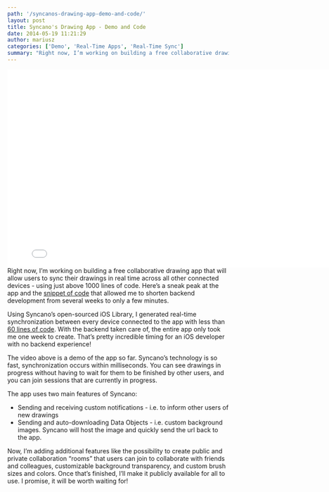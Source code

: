 ```yaml
---
path: '/syncanos-drawing-app-demo-and-code/'
layout: post
title: Syncano's Drawing App - Demo and Code
date: 2014-05-19 11:21:29
author: mariusz
categories: ['Demo', 'Real-Time Apps', 'Real-Time Sync']
summary: "Right now, I’m working on building a free collaborative drawing app that will allow users to sync their drawings in real time across all other connected devices – using just above 1000 lines of code. Here’s a sneak peak at the app and the snippet of code that allowed me to shorten backend development from several weeks to only a few minutes."
---
```

<iframe src="//player.vimeo.com/video/95049187?wmode=transparent" frameborder="0" webkitallowfullscreen="" mozallowfullscreen="" allowfullscreen="" data-aspectratio="0.562" style="width: 800px; height: 449.6px; opacity: 1; visibility: visible;"></iframe>
Right now, I’m working on building a free collaborative drawing app that will allow users to sync their drawings in real time across all other connected devices - using just above 1000 lines of code. Here’s a sneak peak at the app and the <a href="https://gist.github.com/mkucharz/b6d3161b74b000d807c8">snippet of code</a> that allowed me to shorten backend development from several weeks to only a few minutes.<!--more-->

Using Syncano’s open-sourced iOS Library, I generated real-time synchronization between every device connected to the app with less than <a href="https://gist.github.com/mkucharz/b6d3161b74b000d807c8">60 lines of code</a>. With the backend taken care of, the entire app only took me one week to create. That’s pretty incredible timing for an iOS developer with no backend experience!

The video above is a demo of the app so far. Syncano’s technology is so fast, synchronization occurs within milliseconds. You can see drawings in progress without having to wait for them to be finished by other users, and you can join sessions that are currently in progress.

The app uses two main features of Syncano:
<ul>
	<li>Sending and receiving custom notifications - i.e. to inform other users of new drawings</li>
	<li>Sending and auto-downloading Data Objects - i.e. custom background images. Syncano will host the image and quickly send the url back to the app.</li>
</ul>
Now, I’m adding additional features like the possibility to create public and private collaboration “rooms” that users can join to collaborate with friends and colleagues, customizable background transparency, and custom brush sizes and colors. Once that’s finished, I’ll make it publicly available for all to use. I promise, it will be worth waiting for!